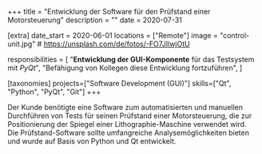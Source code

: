 +++
title = "Entwicklung der Software für den Prüfstand einer Motorsteuerung"
description = ""
date = 2020-07-31

[extra]
date_start = 2020-06-01
locations = ["Remote"]
image = "control-unit.jpg" # https://unsplash.com/de/fotos/-FO7JIlwjOtU

responsibilities = [
    "**Entwicklung der GUI-Komponente** für das Testsystem mit *PyQt*",
    "Befähigung von Kollegen diese Entwicklung fortzuführen",
]

[taxonomies]
projects=["Software Development (GUI)"]
skills=["Qt", "Python", "PyQt", "Git"]
+++

Der Kunde benötigte eine Software zum automatisierten und manuellen Durchführen von Tests für seinen Prüfstand einer Motorsteuerung, die zur Positionierung der Spiegel einer Lithographie-Maschine verwendet wird. Die Prüfstand-Software sollte umfangreiche
Analysemöglichkeiten bieten und wurde auf Basis von Python und Qt entwickelt.
